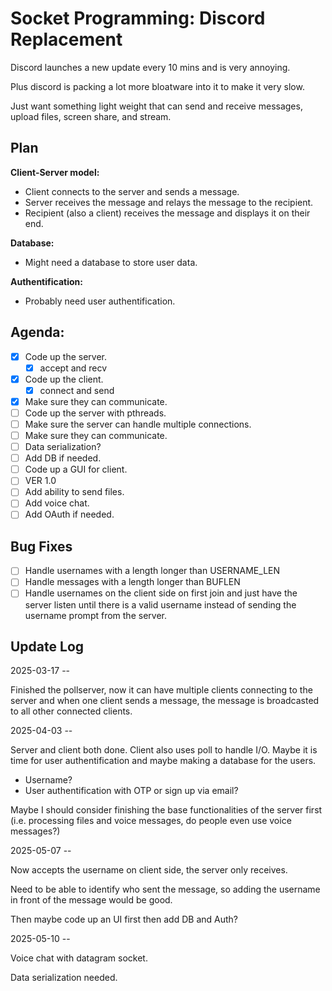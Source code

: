 # Socket Programming: Discord Replacement

Discord launches a new update every 10 mins and is very annoying.

Plus discord is packing a lot more bloatware into it to make it very slow.

Just want something light weight that can send and receive messages, upload
files, screen share, and stream.


## Plan

**Client-Server model:**
- Client connects to the server and sends a message.
- Server receives the message and relays the message to the recipient.
- Recipient (also a client) receives the message and displays it on their end.

**Database:**
- Might need a database to store user data.

**Authentification:**
- Probably need user authentification.

## Agenda:
- [x] Code up the server.
    - [x] accept and recv
- [x] Code up the client.
    - [x] connect and send
- [x] Make sure they can communicate.
- [ ] Code up the server with pthreads.
- [ ] Make sure the server can handle multiple connections.
- [ ] Make sure they can communicate.
- [ ] Data serialization?
- [ ] Add DB if needed.
- [ ] Code up a GUI for client.
- [ ] VER 1.0
- [ ] Add ability to send files.
- [ ] Add voice chat.
- [ ] Add OAuth if needed.

## Bug Fixes
- [ ] Handle usernames with a length longer than USERNAME_LEN
- [ ] Handle messages with a length longer than BUFLEN
- [ ] Handle usernames on the client side on first join and just have the server
  listen until there is a valid username instead of sending the username prompt
  from the server.

## Update Log

2025-03-17 --

Finished the pollserver, now it can have multiple clients connecting to the
server and when one client sends a message, the message is broadcasted to all
other connected clients.

2025-04-03 --

Server and client both done. Client also uses poll to handle I/O. Maybe it is
time for user authentification and maybe making a database for the users.
- Username?
- User authentification with OTP or sign up via email?

Maybe I should consider finishing the base functionalities of the server first
(i.e. processing files and voice messages, do people even use voice messages?)


2025-05-07 --

Now accepts the username on client side, the server only receives.

Need to be able to identify who sent the message, so adding the username in
front of the message would be good.

Then maybe code up an UI first then add DB and Auth?

2025-05-10 --

Voice chat with datagram socket.

Data serialization needed.
